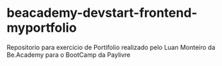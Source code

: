 # beacademy-devstart-frontend-myportfolio
Repositorio para exercicio de Portifolio realizado pelo Luan Monteiro da Be.Academy para o BootCamp da Paylivre
